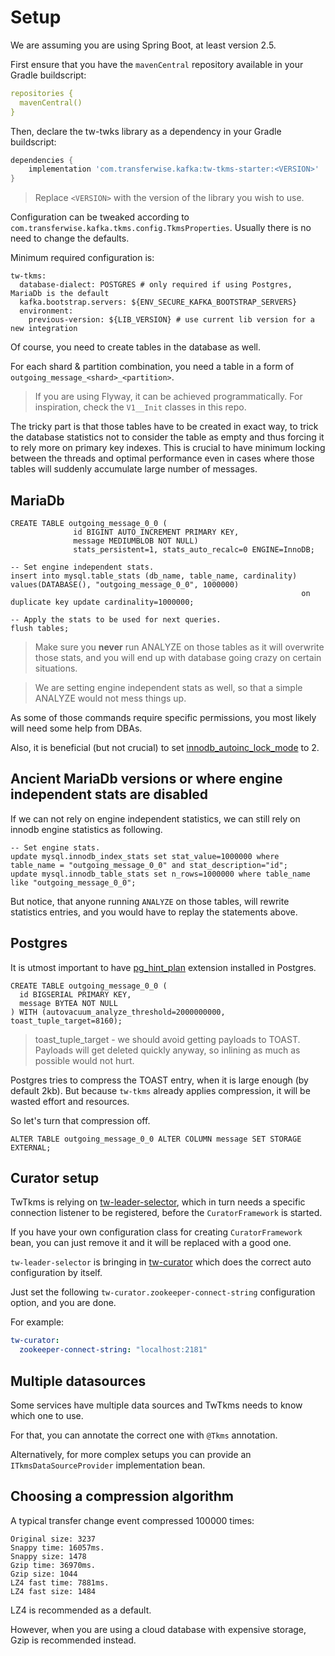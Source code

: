 # Setup

We are assuming you are using Spring Boot, at least version 2.5.

First ensure that you have the `mavenCentral` repository available in your Gradle buildscript:

```yaml
repositories {
  mavenCentral()
}
```

Then, declare the tw-twks library as a dependency in your Gradle buildscript:

```groovy
dependencies {
    implementation 'com.transferwise.kafka:tw-tkms-starter:<VERSION>'
}
```

> Replace `<VERSION>` with the version of the library you wish to use.

Configuration can be tweaked according to `com.transferwise.kafka.tkms.config.TkmsProperties`. Usually there is no need to change the defaults.

Minimum required configuration is:

```
tw-tkms:
  database-dialect: POSTGRES # only required if using Postgres, MariaDb is the default
  kafka.bootstrap.servers: ${ENV_SECURE_KAFKA_BOOTSTRAP_SERVERS}
  environment:
    previous-version: ${LIB_VERSION} # use current lib version for a new integration
```

Of course, you need to create tables in the database as well.

For each shard & partition combination, you need a table in a form of `outgoing_message_<shard>_<partition>`.

> If you are using Flyway, it can be achieved programmatically. For inspiration, check the `V1__Init` classes in this repo.

The tricky part is that those tables have to be created in exact way, to trick the database statistics not to consider
the table as empty and thus forcing it to rely more on primary key indexes. This is crucial to have minimum locking between the threads and
optimal performance even in cases where those tables will suddenly accumulate large number of messages.

## MariaDb

<!-- @formatter:off -->
```mariadb
CREATE TABLE outgoing_message_0_0 (
              id BIGINT AUTO_INCREMENT PRIMARY KEY,
              message MEDIUMBLOB NOT NULL)
              stats_persistent=1, stats_auto_recalc=0 ENGINE=InnoDB;

-- Set engine independent stats.
insert into mysql.table_stats (db_name, table_name, cardinality) values(DATABASE(), "outgoing_message_0_0", 1000000)
                                                                 on duplicate key update cardinality=1000000;

-- Apply the stats to be used for next queries.
flush tables;
```
<!-- @formatter:on -->

> Make sure you **never** run ANALYZE on those tables as it will overwrite those stats, and you will end up with database going crazy on certain
> situations.

> We are setting engine independent stats as well, so that a simple ANALYZE would not mess things up.

As some of those commands require specific permissions, you most likely will need some help from DBAs.

Also, it is beneficial (but not crucial) to
set [innodb_autoinc_lock_mode](https://mariadb.com/docs/reference/es/system-variables/innodb_autoinc_lock_mode/) to 2.

## Ancient MariaDb versions or where engine independent stats are disabled

If we can not rely on engine independent statistics, we can still rely on innodb engine statistics as following.

<!-- @formatter:off -->
```mariadb
-- Set engine stats.
update mysql.innodb_index_stats set stat_value=1000000 where table_name = "outgoing_message_0_0" and stat_description="id";
update mysql.innodb_table_stats set n_rows=1000000 where table_name like "outgoing_message_0_0";
```
<!-- @formatter:on -->

But notice, that anyone running `ANALYZE` on those tables, will rewrite statistics entries, and you would have to replay the statements above.

## Postgres

It is utmost important to have [pg_hint_plan](https://github.com/ossc-db/pg_hint_plan) extension installed in Postgres.

<!-- @formatter:off -->
```postgresql
CREATE TABLE outgoing_message_0_0 (
  id BIGSERIAL PRIMARY KEY,
  message BYTEA NOT NULL
) WITH (autovacuum_analyze_threshold=2000000000, toast_tuple_target=8160);
```
<!-- @formatter:on -->

> toast_tuple_target - we should avoid getting payloads to TOAST. Payloads will get deleted quickly anyway, so inlining as much as possible would not
> hurt.

Postgres tries to compress the TOAST entry, when it is large enough (by default 2kb). But because `tw-tkms` already applies compression,
it will be wasted effort and resources.

So let's turn that compression off.

<!-- @formatter:off -->
```postgresql
ALTER TABLE outgoing_message_0_0 ALTER COLUMN message SET STORAGE EXTERNAL;
```
<!-- @formatter:on -->

## Curator setup

TwTkms is relying on [tw-leader-selector](https://github.com/transferwise/tw-leader-selector), which in turn needs a specific
connection listener to be registered, before the `CuratorFramework` is started.

If you have your own configuration class for creating `CuratorFramework` bean, you can just remove it and it will be replaced with a good one.

`tw-leader-selector` is bringing in [tw-curator](https://github.com/transferwise/tw-curator) which does the correct auto configuration by itself.

Just set the following `tw-curator.zookeeper-connect-string` configuration option, and you are done.

For example:

```yaml
tw-curator:
  zookeeper-connect-string: "localhost:2181"
```

## Multiple datasources

Some services have multiple data sources and TwTkms needs to know which one to use.

For that, you can annotate the correct one with `@Tkms` annotation.

Alternatively, for more complex setups you can provide an `ITkmsDataSourceProvider` implementation bean.

## Choosing a compression algorithm

A typical transfer change event compressed 100000 times:

```
Original size: 3237
Snappy time: 16057ms.
Snappy size: 1478
Gzip time: 36970ms.
Gzip size: 1044
LZ4 fast time: 7881ms.
LZ4 fast size: 1484
```

LZ4 is recommended as a default.

However, when you are using a cloud database with expensive storage, Gzip is recommended instead.
